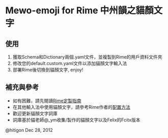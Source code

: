 Mewo-emoji for Rime 中州韻之貓顏文字
====================================

使用
----

1. 獲取Schema和Dictionary兩個.yaml文件，並複製到Rime的用戶資料文件夾
2. 修改您的default.custom.yaml文件以添加貓顏文字輸入法
3. 部署Rime後切換到貓顏文字, enjoy!

補充與參考
----------

- 如有困難，請先閱讀[Rime定製指南](http://code.google.com/p/rimeime/wiki/CustomizationGuide)
- 在其他輸入法中使用貓顏文字，請參考Rime作者的[配置方法](https://gist.github.com/3705586)
- 歡迎更新貓顏文字詞庫
- 詞庫基於貓老師@_ym收集/製作的貓顏文字以及Felix的Fcitx版本

@hitigon
Dec 28, 2012
